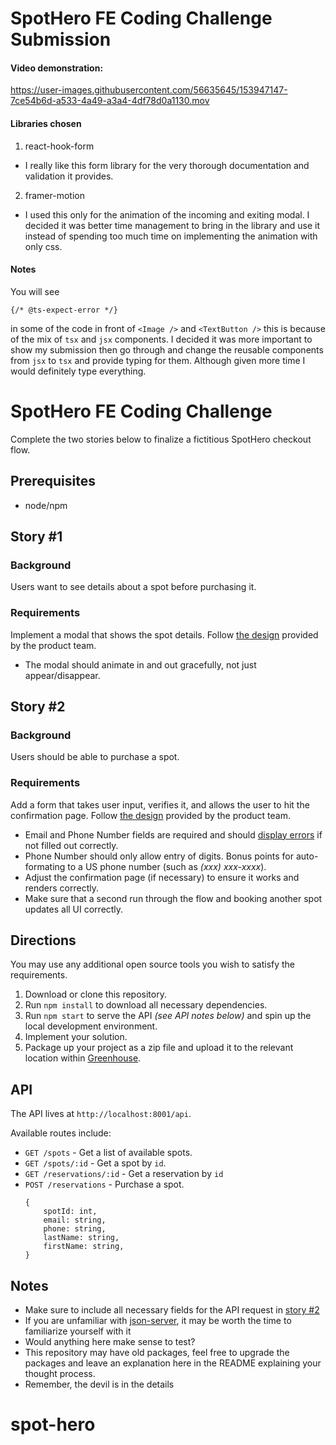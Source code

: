 
# SpotHero FE Coding Challenge Submission

#### Video demonstration:

https://user-images.githubusercontent.com/56635645/153947147-7ce54b6d-a533-4a49-a3a4-4df78d0a1130.mov


#### Libraries chosen

1. react-hook-form
  - I really like this form library for the very thorough documentation and validation it provides.
2. framer-motion
  - I used this only for the animation of the incoming and exiting modal. I decided it was better time management to bring in the library and use it instead of spending too much time on implementing the animation with only css.

#### Notes

You will see 

```
{/* @ts-expect-error */}
```

in some of the code in front of `<Image />` and `<TextButton />` this is because of the mix of `tsx` and `jsx` components. I decided it was more important to show my submission then go through and change the reusable components from `jsx` to `tsx` and provide typing for them. Although given more time I would definitely type everything.

# SpotHero FE Coding Challenge
Complete the two stories below to finalize a fictitious SpotHero checkout flow.

## Prerequisites
* node/npm

## Story #1
### Background
Users want to see details about a spot before purchasing it.

### Requirements
Implement a modal that shows the spot details. Follow [the design](./screens/search-modal.jpg) provided by the product team.
* The modal should animate in and out gracefully, not just appear/disappear.

## Story #2
### Background
Users should be able to purchase a spot.

### Requirements
Add a form that takes user input, verifies it, and allows the user to hit the confirmation page. Follow [the design](./screens/checkout.jpg) provided by the product team.
* Email and Phone Number fields are required and should [display errors](./screens/checkout-errors.jpg) if not filled out correctly.
* Phone Number should only allow entry of digits. Bonus points for auto-formating to a US phone number (such as *(xxx) xxx-xxxx*).
* Adjust the confirmation page (if necessary) to ensure it works and renders correctly.
* Make sure that a second run through the flow and booking another spot updates all UI correctly.

## Directions
You may use any additional open source tools you wish to satisfy the requirements.

1. Download or clone this repository.
1. Run `npm install` to download all necessary dependencies.
1. Run `npm start` to serve the API *(see API notes below)* and spin up the local development environment.
1. Implement your solution.
1. Package up your project as a zip file and upload it to the relevant location within [Greenhouse](http://greenhouse.io).

## API
The API lives at `http://localhost:8001/api`.

Available routes include:
* `GET /spots` - Get a list of available spots.
* `GET /spots/:id` - Get a spot by `id`.
* `GET /reservations/:id` - Get a reservation by `id`
* `POST /reservations` - Purchase a spot.
    ```
    {
        spotId: int,
        email: string,
        phone: string,
        lastName: string,
        firstName: string,
    }
    ```

## Notes
* Make sure to include all necessary fields for the API request in [story #2](#story-2)
* If you are unfamiliar with [json-server](https://www.npmjs.com/package/json-server#filter), it may be worth the time to familiarize yourself with it
* Would anything here make sense to test?
* This repository may have old packages, feel free to upgrade the packages and leave an explanation here in the README explaining your thought process.
* Remember, the devil is in the details
# spot-hero


